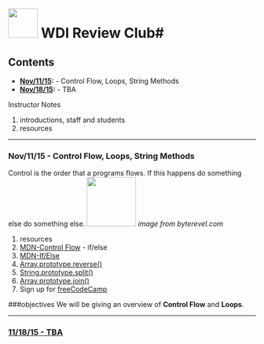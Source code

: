 # <img src="https://cloud.githubusercontent.com/assets/7833470/10423298/ea833a68-7079-11e5-84f8-0a925ab96893.png" width="60"> WDI Review Club#

## Contents
* **[Nov/11/15](#Nov/11/15):** - Control Flow, Loops, String Methods
* **[Nov/18/15](#Nov/18/15):** - TBA


Instructor Notes

1. introductions, staff and students
1. resources

---

### Nov/11/15 - Control Flow, Loops, String Methods

Control is the order that a programs flows. If this happens do something else do something else.
<img src="http://www.byterevel.com/wp-content/uploads/2011/07/ifelse.png" width="100"> *image from byterevel.com*

1. resources 
  1. [MDN-Control Flow](https://developer.mozilla.org/en-US/docs/Web/JavaScript/Guide/Control_flow_and_error_handling) - if/else
  1. [MDN-If/Else](https://developer.mozilla.org/en-US/docs/Web/JavaScript/Reference/Statements/if...else)
  1. [Array.prototype.reverse()](https://developer.mozilla.org/en-US/docs/Web/JavaScript/Reference/Global_Objects/Array/reverse)
  1. [String.prototype.split()](https://developer.mozilla.org/en-US/docs/Web/JavaScript/Reference/Global_Objects/String/split)
  1. [Array.prototype.join()](https://developer.mozilla.org/en-US/docs/Web/JavaScript/Reference/Global_Objects/Array/join)
1. Sign up for [freeCodeCamp](http://www.freecodecamp.com/map)

###objectives
We will be giving an overview of **Control Flow**
and **Loops**.



---

### <a href="Nov/18/15">11/18/15 - TBA</a>